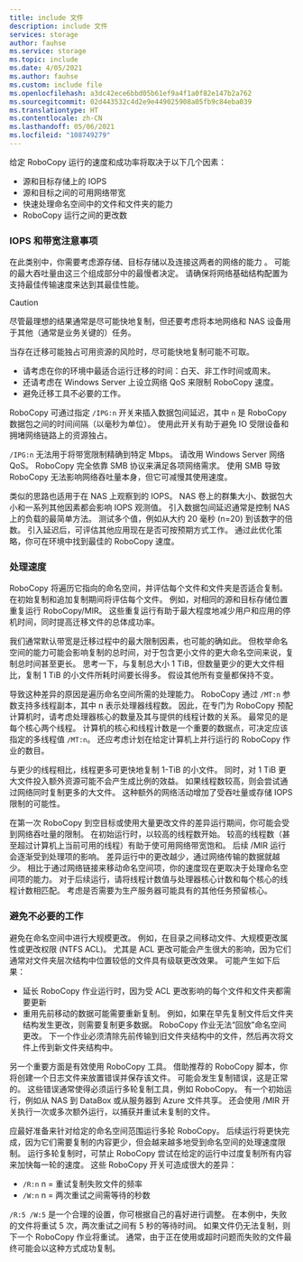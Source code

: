 ```yaml
---
title: include 文件
description: include 文件
services: storage
author: fauhse
ms.service: storage
ms.topic: include
ms.date: 4/05/2021
ms.author: fauhse
ms.custom: include file
ms.openlocfilehash: a3dc42ece6bbd05b61ef9a4f1a0f82e147b2a762
ms.sourcegitcommit: 02d443532c4d2e9e449025908a05fb9c84eba039
ms.translationtype: HT
ms.contentlocale: zh-CN
ms.lasthandoff: 05/06/2021
ms.locfileid: "108749279"
---
```

给定 RoboCopy 运行的速度和成功率将取决于以下几个因素：

* 源和目标存储上的 IOPS
* 源和目标之间的可用网络带宽
* 快速处理命名空间中的文件和文件夹的能力
* RoboCopy 运行之间的更改数


### <a name="iops-and-bandwidth-considerations"></a>IOPS 和带宽注意事项

在此类别中，你需要考虑源存储、目标存储以及连接这两者的网络的能力  。 可能的最大吞吐量由这三个组成部分中的最慢者决定。 请确保将网络基础结构配置为支持最佳传输速度来达到其最佳性能。

> [!CAUTION]
> 尽管最理想的结果通常是尽可能快地复制，但还要考虑将本地网络和 NAS 设备用于其他（通常是业务关键的）任务。

当存在迁移可能独占可用资源的风险时，尽可能快地复制可能不可取。

* 请考虑在你的环境中最适合运行迁移的时间：白天、非工作时间或周末。
* 还请考虑在 Windows Server 上设立网络 QoS 来限制 RoboCopy 速度。
* 避免迁移工具不必要的工作。

RoboCopy 可通过指定 `/IPG:n` 开关来插入数据包间延迟，其中 `n` 是 RoboCopy 数据包之间的时间间隔（以毫秒为单位）。 使用此开关有助于避免 IO 受限设备和拥堵网络链路上的资源独占。

`/IPG:n` 无法用于将带宽限制精确到特定 Mbps。 请改用 Windows Server 网络 QoS。 RoboCopy 完全依靠 SMB 协议来满足各项网络需求。 使用 SMB 导致 RoboCopy 无法影响网络吞吐量本身，但它可减慢其使用速度。 

类似的思路也适用于在 NAS 上观察到的 IOPS。 NAS 卷上的群集大小、数据包大小和一系列其他因素都会影响 IOPS 观测值。 引入数据包间延迟通常是控制 NAS 上的负载的最简单方法。 测试多个值，例如从大约 20 毫秒 (n=20) 到该数字的倍数。 引入延迟后，可评估其他应用现在是否可按预期方式工作。 通过此优化策略，你可在环境中找到最佳的 RoboCopy 速度。

### <a name="processing-speed"></a>处理速度

RoboCopy 将遍历它指向的命名空间，并评估每个文件和文件夹是否适合复制。 在初始复制和追加复制期间将评估每个文件。 例如，对相同的源和目标存储位置重复运行 RoboCopy/MIR。 这些重复运行有助于最大程度地减少用户和应用的停机时间，同时提高迁移文件的总体成功率。

我们通常默认带宽是迁移过程中的最大限制因素，也可能的确如此。 但枚举命名空间的能力可能会影响复制的总时间，对于包含更小文件的更大命名空间来说，复制总时间甚至更长。 思考一下，与复制总大小 1 TiB，但数量更少的更大文件相比，复制 1 TiB 的小文件所耗时间要长得多。 假设其他所有变量都保持不变。

导致这种差异的原因是遍历命名空间所需的处理能力。 RoboCopy 通过 `/MT:n` 参数支持多线程副本，其中 n 表示处理器线程数。 因此，在专门为 RoboCopy 预配计算机时，请考虑处理器核心的数量及其与提供的线程计数的关系。 最常见的是每个核心两个线程。 计算机的核心和线程计数是一个重要的数据点，可决定应该指定的多线程值 `/MT:n`。 还应考虑计划在给定计算机上并行运行的 RoboCopy 作业的数目。

与更少的线程相比，线程更多可更快地复制 1-TiB 的小文件。 同时，对 1 TiB 更大文件投入额外资源可能不会产生成比例的效益。 如果线程数较高，则会尝试通过网络同时复制更多的大文件。 这种额外的网络活动增加了受吞吐量或存储 IOPS 限制的可能性。

在第一次 RoboCopy 到空目标或使用大量更改文件的差异运行期间，你可能会受到网络吞吐量的限制。 在初始运行时，以较高的线程数开始。 较高的线程数（甚至超过计算机上当前可用的线程）有助于使可用网络带宽饱和。 后续 /MIR 运行会逐渐受到处理项的影响。 差异运行中的更改越少，通过网络传输的数据就越少。 相比于通过网络链接来移动命名空间项，你的速度现在更取决于处理命名空间项的能力。 对于后续运行，请将线程计数值与处理器核心计数和每个核心的线程计数相匹配。 考虑是否需要为生产服务器可能具有的其他任务预留核心。

### <a name="avoid-unnecessary-work"></a>避免不必要的工作

避免在命名空间中进行大规模更改。 例如，在目录之间移动文件、大规模更改属性或更改权限 (NTFS ACL)。 尤其是 ACL 更改可能会产生很大的影响，因为它们通常对文件夹层次结构中位置较低的文件具有级联更改效果。 可能产生如下后果：

* 延长 RoboCopy 作业运行时，因为受 ACL 更改影响的每个文件和文件夹都需要更新
* 重用先前移动的数据可能需要重新复制。 例如，如果在早先复制文件后文件夹结构发生更改，则需要复制更多数据。 RoboCopy 作业无法“回放”命名空间更改。 下一个作业必须清除先前传输到旧文件夹结构中的文件，然后再次将文件上传到新文件夹结构中。

另一个重要方面是有效使用 RoboCopy 工具。 借助推荐的 RoboCopy 脚本，你将创建一个日志文件来放置错误并保存该文件。 可能会发生复制错误，这是正常的。 这些错误通常使得必须运行多轮复制工具，例如 RoboCopy。 有一个初始运行，例如从 NAS 到 DataBox 或从服务器到 Azure 文件共享。 还会使用 /MIR 开关执行一次或多次额外运行，以捕获并重试未复制的文件。

应最好准备来针对给定的命名空间范围运行多轮 RoboCopy。 后续运行将更快完成，因为它们需要复制的内容更少，但会越来越多地受到命名空间的处理速度限制。 运行多轮复制时，可禁止 RoboCopy 尝试在给定的运行中过度复制所有内容来加快每一轮的速度。 这些 RoboCopy 开关可造成很大的差异：

* `/R:n` n = 重试复制失败文件的频率 
* `/W:n` n = 两次重试之间需等待的秒数

`/R:5 /W:5` 是一个合理的设置，你可根据自己的喜好进行调整。 在本例中，失败的文件将重试 5 次，两次重试之间有 5 秒的等待时间。 如果文件仍无法复制，则下一个 RoboCopy 作业将重试。 通常，由于正在使用或超时问题而失败的文件最终可能会以这种方式成功复制。
   
